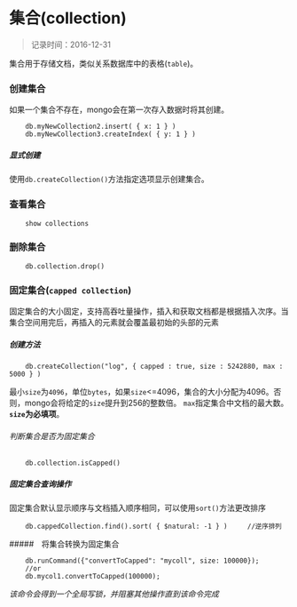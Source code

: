 # 集合(collection)
> 记录时间：2016-12-31

集合用于存储文档，类似关系数据库中的表格(`table`)。

### 创建集合
如果一个集合不存在，mongo会在第一次存入数据时将其创建。

```mongo
    db.myNewCollection2.insert( { x: 1 } )
    db.myNewCollection3.createIndex( { y: 1 } )
```

##### 显式创建
使用`db.createCollection()`方法指定选项显示创建集合。


### 查看集合
```mongo
    show collections
```

### 删除集合
```mongo
    db.collection.drop()
```

### 固定集合(`capped collection`)
固定集合的大小固定，支持高吞吐量操作，插入和获取文档都是根据插入次序。当集合空间用完后，再插入的元素就会覆盖最初始的头部的元素

##### 创建方法
```mongo
    db.createCollection("log", { capped : true, size : 5242880, max : 5000 } )
```
最小`size`为`4096`，单位`bytes`，如果`size`<=4096，集合的大小分配为4096。否则，mongo会将给定的`size`提升到256的整数倍。
`max`指定集合中文档的最大数。**`size`为必填项**。

###### 判断集合是否为固定集合
```mongo
    db.collection.isCapped()
```

##### 固定集合查询操作
固定集合默认显示顺序与文档插入顺序相同，可以使用`sort()`方法更改排序
```mongo
    db.cappedCollection.find().sort( { $natural: -1 } )     //逆序排列
```

#####　将集合转换为固定集合
```mongo
    db.runCommand({"convertToCapped": "mycoll", size: 100000});
    //or 
    db.mycol1.convertToCapped(100000);
```

*该命令会得到一个全局写锁，并阻塞其他操作直到该命令完成*